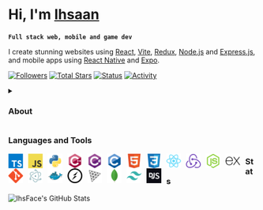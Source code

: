 # Hi, I'm [Ihsaan](https://ihsaan.au)

**`Full stack web, mobile and game dev`**

I create stunning websites using [React](https://reactjs.org), [Vite](https://vitejs.dev), [Redux](https://redux.js.org), [Node.js](https://nodejs.org) and [Express.js](https://expressjs.com), and mobile apps using [React Native](https://reactnative.dev) and [Expo](https://expo.dev).

[<img alt="Followers" title="Follow Me On GitHub" src="https://img.shields.io/github/followers/IhsFace?style=for-the-badge&label=Follow&labelColor=1155ba&color=236ad3" />](https://github.com/IhsFace?tab=followers)
[<img alt="Total Stars" title="Total Stars On GitHub" src="https://img.shields.io/github/stars/IhsFace?style=for-the-badge&label=Stars&labelColor=c79600&color=e1ad0e" />](https://github.com/IhsFace?tab=repositories&sort=stargazers)
[<img alt="Status" title="Discord Status" src="https://img.shields.io/badge/dynamic/json?colorA=%237289DA&colorB=%237289DA&label=status:&query=data.discord_status&url=https://api.lanyard.rest/v1/users/1054862437444235355&style=for-the-badge" />](https://discord.com/users/1054862437444235355)
[<img alt="Activity" title="Discord Activity" src="https://img.shields.io/badge/dynamic/json?colorA=%237289DA&colorB=%237289DA&label=activity:&query=data.activities[0].state&url=https://api.lanyard.rest/v1/users/1054862437444235355&style=for-the-badge" />](https://discord.com/users/1054862437444235355)

<details>
  <summary><h3>About</h3></summary>
    I began my programming journey in early 2021 with a keen interest in web development. Starting with website creation, I gradually ventured into more complex styling and design elements, diving into Python for game development using Pygame when JavaScript seemed too daunting. As I got comfortable with Python, I circled back to JavaScript, delving deeper into its intricacies and leveraging frameworks like React to craft engaging and functional websites. My toolkit expanded to include Vite, Redux, Node.js and Express.js, allowing me to build scalable and dynamic web solutions. Currently, I'm exploring the mobile app landscape, employing React Native and Expo to develop intuitive and high-performance applications. During downtime, I enjoy experimenting with various Python libraries to further expand my skill set. Proficient in TypeScript, JavaScript, Python, C++, C#, C, HTML & CSS, I blend technical expertise with a passion for creating polished, innovative solutions. Driven by a relentless curiosity, I'm always seeking new challenges and opportunities to push the boundaries of what's possible in tech. Join me in crafting the next wave of digital solutions that redefine user experiences.
</details>

### Languages and Tools

<img align="left" alt="TypeScript" width="30px" style="padding-right:10px;" src="https://raw.githubusercontent.com/IhsFace/IhsFace/main/assets/typescript-original.svg" />
<img align="left" alt="JavaScript" width="30px" style="padding-right:10px;" src="https://raw.githubusercontent.com/IhsFace/IhsFace/main/assets/javascript-original.svg" />
<img align="left" alt="Python" width="30px" style="padding-right:10px;" src="https://raw.githubusercontent.com/IhsFace/IhsFace/main/assets/python-original.svg" />
<img align="left" alt="C++" width="30px" style="padding-right:10px;" src="https://raw.githubusercontent.com/IhsFace/IhsFace/main/assets/cplusplus-original.svg" />
<img align="left" alt="C#" width="30px" style="padding-right:10px;" src="https://raw.githubusercontent.com/IhsFace/IhsFace/main/assets/csharp-original.svg" />
<img align="left" alt="C" width="30px" style="padding-right:10px;" src="https://raw.githubusercontent.com/IhsFace/IhsFace/main/assets/c-original.svg" />
<img align="left" alt="HTML5" width="30px" style="padding-right:10px;" src="https://raw.githubusercontent.com/IhsFace/IhsFace/main/assets/html5-original.svg" />
<img align="left" alt="CSS3" width="30px" style="padding-right:10px;" src="https://raw.githubusercontent.com/IhsFace/IhsFace/main/assets/css3-original.svg" />
<img align="left" alt="React" width="30px" style="padding-right:10px;" src="https://raw.githubusercontent.com/IhsFace/IhsFace/main/assets/react-original.svg" />
<img align="left" alt="Redux" width="30px" style="padding-right:10px;" src="https://raw.githubusercontent.com/IhsFace/IhsFace/main/assets/redux-original.svg" />
<img align="left" alt="Node.js" width="30px" style="padding-right:10px;" src="https://raw.githubusercontent.com/IhsFace/IhsFace/main/assets/nodejs-original.svg" />
<img align="left" alt="Express.js" width="30px" style="padding-right:10px;" src="https://raw.githubusercontent.com/IhsFace/IhsFace/main/assets/express-original.svg" />
<img align="left" alt="Git" width="30px" style="padding-right:10px;" src="https://raw.githubusercontent.com/IhsFace/IhsFace/main/assets/git-original.svg" />
<img align="left" alt="Electron" width="30px" style="padding-right:10px;" src="https://raw.githubusercontent.com/IhsFace/IhsFace/main/assets/electron-original.svg" />
<img align="left" alt="Docker" width="30px" style="padding-right:10px;" src="https://raw.githubusercontent.com/IhsFace/IhsFace/main/assets/docker-original.svg" />
<img align="left" alt="Socket.IO" width="30px" style="padding-right:10px;" src="https://raw.githubusercontent.com/IhsFace/IhsFace/main/assets/socketio-original.svg" />
<img align="left" alt="Three.js" width="30px" style="padding-right:10px;" src="https://raw.githubusercontent.com/IhsFace/IhsFace/main/assets/threejs-original.svg" />
<img align="left" alt="MongoDB" width="30px" style="padding-right:10px;" src="https://raw.githubusercontent.com/IhsFace/IhsFace/main/assets/mongodb-original.svg" />
<img align="left" alt="Tailwind CSS" width="30px" style="padding-right:10px;" src="https://raw.githubusercontent.com/IhsFace/IhsFace/main/assets/tailwindcss-plain.svg" />
<img align="left" alt="Discord.js" width="30px" style="padding-right:10px;" src="https://raw.githubusercontent.com/IhsFace/IhsFace/main/assets/discordjs-original.svg" />

### Stats
![IhsFace's GitHub Stats](https://github-readme-stats.vercel.app/api?username=IhsFace&show_icons=true&theme=gruvbox)
